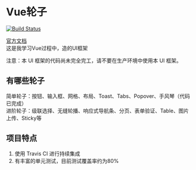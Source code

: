 # Vue轮子

[![Build Status](https://www.travis-ci.org/xzfd1010/nick-vue-wheels.svg?branch=master)](https://www.travis-ci.org/xzfd1010/nick-vue-wheels)

[官方文档](https://xzfd1010.github.io/nick-vue-wheels/components/grid.html)  
这是我学习Vue过程中，造的UI框架

注意：本 UI 框架的代码尚未完全完工，请不要在生产环境中使用本 UI 框架。

## 有哪些轮子
简单轮子：按钮、输入框、网格、布局、Toast、Tabs、Popover、手风琴（代码已完成）  
进阶轮子：级联选择、无缝轮播、响应式导航条、分页、表单验证、Table、图片上传、Sticky等

## 项目特点
1. 使用 Travis CI 进行持续集成
2. 有丰富的单元测试，目前测试覆盖率约为80%


